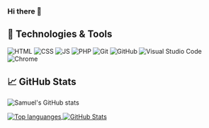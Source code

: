 ### Hi there 👋

<!--
**samuelhogg/samuelhogg** is a ✨ _special_ ✨ repository because its `README.md` (this file) appears on your GitHub profile.

Here are some ideas to get you started:

- 🔭 I’m currently working on ...
- 🌱 I’m currently learning ...
- 👯 I’m looking to collaborate on ...
- 🤔 I’m looking for help with ...
- 💬 Ask me about ...
- 📫 How to reach me: ...
- 😄 Pronouns: ...
- ⚡ Fun fact: ...
-->

## 🔧 Technologies & Tools

![HTML](https://img.shields.io/badge/html-%23E34F26.svg?style=for-the-badge&logo=HTML5&logoColor=white&color=E34F26)
![CSS](https://img.shields.io/badge/css-%23563D7C.svg?style=for-the-badge&logo=CSS3&logoColor=white&color=1572B6)
![JS](https://img.shields.io/badge/JS-%23E4405F.svg?style=for-the-badge&logo=Javascript&logoColor=white&color=F7DF1E)
![PHP](https://img.shields.io/badge/php-%230073CF.svg?style=for-the-badge&logo=PHP&logoColor=white&color=777BB4)
![Git](https://img.shields.io/badge/git-%23F44336.svg?style=for-the-badge&logo=Git&logoColor=white&color=F05032)
![GitHub](https://img.shields.io/badge/github-%23F44336.svg?style=for-the-badge&logo=GitHub&logoColor=white&color=181717)
![Visual Studio Code](https://img.shields.io/badge/VSC-%23F44336.svg?style=for-the-badge&logo=Visual%20Studio%20Code&logoColor=white&color=007ACC)
![Chrome](https://img.shields.io/badge/chrome-%23F44336.svg?style=for-the-badge&logo=Google%20Chrome&logoColor=white&color=4285F4)

## &#x1f4c8; GitHub Stats


![Samuel's GitHub stats](https://github-readme-stats.vercel.app/api?username=samuelhogg&theme=vision-friendly-dark&show_icons=true)

<a href="https://github.com/samuelhogg/samuelhogg">
  <img align="center" src="https://github-readme-stats.vercel.app/api/top-langs/?username=samuelhogg&langs_count=3&theme=vision-friendly-dark" alt="Top languanges" />
</a>

<a href="https://github.com/samuelhogg/samuelhogg">
  <img align="center" src="https://github-readme-stats.vercel.app/api?username=samuelhogg&show_icons=true&line_height=27&count_private=true&theme=vision-friendly-dark" alt="GitHub Stats" />
</a>
